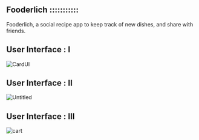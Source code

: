 ## Fooderlich :::::::::::

Fooderlich, a social recipe app to keep track of new dishes, and share with friends.

## User Interface : I
![CardUI](https://user-images.githubusercontent.com/36065206/143582633-86dcd22b-0da1-4292-b6d6-baf158c03c73.png)

## User Interface : II
![Untitled](https://user-images.githubusercontent.com/36065206/143670009-ffb4de96-265b-45c0-9288-3bb54d39baed.png)

## User Interface : III
![cart](https://user-images.githubusercontent.com/36065206/147822415-05be918b-c5d2-4c90-a536-01cebb2e86d0.png)
